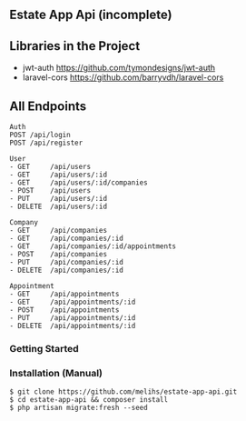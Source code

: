 
## Estate App Api (incomplete)

## Libraries in the Project
- jwt-auth https://github.com/tymondesigns/jwt-auth
- laravel-cors https://github.com/barryvdh/laravel-cors

## All Endpoints
```
Auth
POST /api/login
POST /api/register

User
- GET     /api/users
- GET     /api/users/:id
- GET     /api/users/:id/companies
- POST    /api/users
- PUT     /api/users/:id
- DELETE  /api/users/:id

Company
- GET     /api/companies
- GET     /api/companies/:id
- GET     /api/companies/:id/appointments
- POST    /api/companies
- PUT     /api/companies/:id
- DELETE  /api/companies/:id

Appointment
- GET     /api/appointments
- GET     /api/appointments/:id
- POST    /api/appointments
- PUT     /api/appointments/:id
- DELETE  /api/appointments/:id

```

### Getting Started

### Installation (Manual)
```console
$ git clone https://github.com/melihs/estate-app-api.git    
$ cd estate-app-api && composer install
$ php artisan migrate:fresh --seed

```

